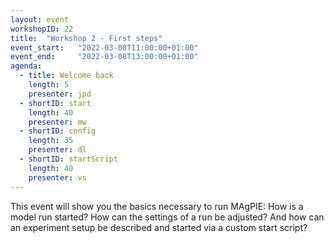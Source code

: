 ```yaml
---
layout: event
workshopID: 22
title:  "Workshop 2 - First steps"
event_start:   "2022-03-08T11:00:00+01:00"
event_end:     "2022-03-08T13:00:00+01:00"
agenda:
  - title: Welcome back
    length: 5
    presenter: jpd
  - shortID: start
    length: 40
    presenter: mw
  - shortID: config
    length: 35
    presenter: dl
  - shortID: startScript
    length: 40
    presenter: vs
---
```


This event will show you the basics necessary to run MAgPIE: How is a model run started? How can the settings of a run be adjusted? And how can an experiment setup be described and started via a custom start script?
